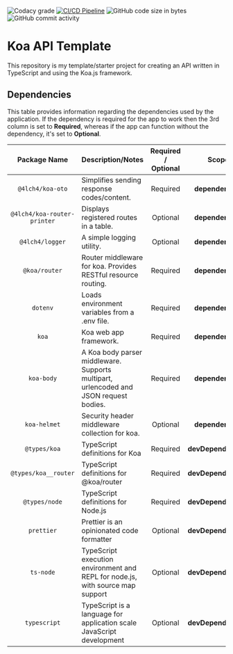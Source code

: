 ![Codacy grade](https://img.shields.io/codacy/grade/63435c2183e449558f955c6f5e80fd22?style=flat-square) [![CI/CD Pipeline](https://github.com/4lch4/Koa-API-Template/actions/workflows/main.yml/badge.svg?branch=main)](https://github.com/4lch4/Koa-API-Template/actions/workflows/main.yml) ![GitHub code size in bytes](https://img.shields.io/github/languages/code-size/4lch4/Koa-API-Template?style=flat-square) ![GitHub commit activity](https://img.shields.io/github/commit-activity/m/4lch4/Koa-API-Template?style=flat-square)

# Koa API Template

This repository is my template/starter project for creating an API written in TypeScript and using the Koa.js framework.

## Dependencies

This table provides information regarding the dependencies used by the application. If the dependency is required for the app to work then the 3rd column is set to **Required**, whereas if the app can function without the dependency, it's set to **Optional**.

|        Package Name         | Description/Notes                                                                     | Required / Optional |        Scope        |
| :-------------------------: | ------------------------------------------------------------------------------------- | :-----------------: | :-----------------: |
|      `@4lch4/koa-oto`       | Simplifies sending response codes/content.                                            |      Required       |  **dependencies**   |
| `@4lch4/koa-router-printer` | Displays registered routes in a table.                                                |      Optional       |  **dependencies**   |
|       `@4lch4/logger`       | A simple logging utility.                                                             |      Optional       |  **dependencies**   |
|        `@koa/router`        | Router middleware for koa. Provides RESTful resource routing.                         |      Required       |  **dependencies**   |
|          `dotenv`           | Loads environment variables from a .env file.                                         |      Required       |  **dependencies**   |
|            `koa`            | Koa web app framework.                                                                |      Required       |  **dependencies**   |
|         `koa-body`          | A Koa body parser middleware. Supports multipart, urlencoded and JSON request bodies. |      Required       |  **dependencies**   |
|        `koa-helmet`         | Security header middleware collection for koa.                                        |      Optional       |  **dependencies**   |
|        `@types/koa`         | TypeScript definitions for Koa                                                        |      Required       | **devDependencies** |
|    `@types/koa__router`     | TypeScript definitions for @koa/router                                                |      Required       | **devDependencies** |
|        `@types/node`        | TypeScript definitions for Node.js                                                    |      Required       | **devDependencies** |
|         `prettier`          | Prettier is an opinionated code formatter                                             |      Optional       | **devDependencies** |
|          `ts-node`          | TypeScript execution environment and REPL for node.js, with source map support        |      Optional       | **devDependencies** |
|        `typescript`         | TypeScript is a language for application scale JavaScript development                 |      Optional       | **devDependencies** |

